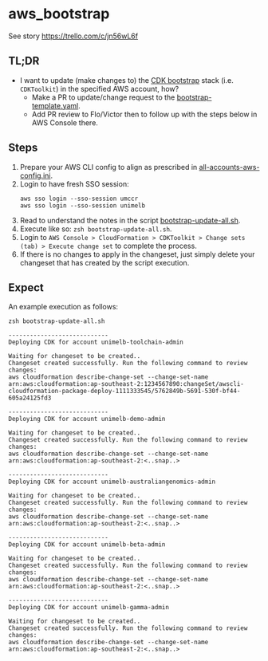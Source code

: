 # aws_bootstrap

See story https://trello.com/c/jn56wL6f


## TL;DR

* I want to update (make changes to) the [CDK bootstrap](https://docs.aws.amazon.com/cdk/v2/guide/bootstrapping.html) stack (i.e. `CDKToolkit`) in the specified AWS account, how?
  * Make a PR to update/change request to the [bootstrap-template.yaml](bootstrap-template.yaml).
  * Add PR review to Flo/Victor then to follow up with the steps below in AWS Console there.


## Steps

1. Prepare your AWS CLI config to align as prescribed in [all-accounts-aws-config.ini](../all-accounts-aws-config.ini).
2. Login to have fresh SSO session:
   ```
   aws sso login --sso-session umccr
   aws sso login --sso-session unimelb
   ```
3. Read to understand the notes in the script [bootstrap-update-all.sh](bootstrap-update-all.sh).
4. Execute like so: `zsh bootstrap-update-all.sh`.
5. Login to `AWS Console > CloudFormation > CDKToolkit > Change sets (tab) > Execute change set` to complete the process.
6. If there is no changes to apply in the changeset, just simply delete your changeset that has created by the script execution.


## Expect

An example execution as follows:

```
zsh bootstrap-update-all.sh

----------------------------
Deploying CDK for account unimelb-toolchain-admin

Waiting for changeset to be created..
Changeset created successfully. Run the following command to review changes:
aws cloudformation describe-change-set --change-set-name arn:aws:cloudformation:ap-southeast-2:1234567890:changeSet/awscli-cloudformation-package-deploy-1111333545/5762849b-5691-530f-bf44-605a24125fd3

----------------------------
Deploying CDK for account unimelb-demo-admin

Waiting for changeset to be created..
Changeset created successfully. Run the following command to review changes:
aws cloudformation describe-change-set --change-set-name arn:aws:cloudformation:ap-southeast-2:<..snap..>

----------------------------
Deploying CDK for account unimelb-australiangenomics-admin

Waiting for changeset to be created..
Changeset created successfully. Run the following command to review changes:
aws cloudformation describe-change-set --change-set-name arn:aws:cloudformation:ap-southeast-2:<..snap..>

----------------------------
Deploying CDK for account unimelb-beta-admin

Waiting for changeset to be created..
Changeset created successfully. Run the following command to review changes:
aws cloudformation describe-change-set --change-set-name arn:aws:cloudformation:ap-southeast-2:<..snap..>

----------------------------
Deploying CDK for account unimelb-gamma-admin

Waiting for changeset to be created..
Changeset created successfully. Run the following command to review changes:
aws cloudformation describe-change-set --change-set-name arn:aws:cloudformation:ap-southeast-2:<..snap..>
```
